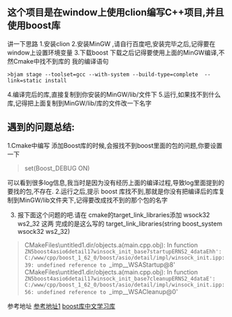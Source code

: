 这个项目是在window上使用clion编写C++项目,并且使用boost库
--

讲一下思路
1.安装clion
2.安装MinGW ,请自行百度吧,安装完毕之后,记得要在window上设置环境变量
3.下载boost 下载之后记得要使用上面的MinGW编译,不然Cmake中找不到库的
    我的编译语句
    
    >bjam stage --toolset=gcc --with-system --build-type=complete  --link=static install
4.编译完后的库,直接复制到你安装的MinGW/lib/文件下
5.运行,如果找不到什么库,记得把上面复制到MinGW/lib/库的文件改一下名字

遇到的问题总结:
--
1.Cmake中编写 添加Boost库的时候,会报找不到boost里面的包的问题,你要设置一下
   >set(Boost_DEBUG ON)
   
可以看到很多log信息,我当时是因为没有经历上面的编译过程,导致log里面提到的要找的包,不存在.
2.运行之后,提示 boost 库找不到,那就是你没有把编译后的库复制到MinGW/lib文件夹下,记得要改成找不到的那个包的名字

3. 报下面这个问题的吧.请在 cmake的target_link_libraries添加 wsock32 ws2_32 这两
    完成的是这么写的 target_link_libraries(string boost_system wsock32 ws2_32)  
>CMakeFiles\untitled1.dir/objects.a(main.cpp.obj): In function `ZN5boost4asio6detail17winsock_init_base7startupERNS2_4dataEhh':
 C:/www/cpp/boost_1_62_0/boost/asio/detail/impl/winsock_init.ipp:39: undefined reference to `_imp__WSAStartup@8'
 CMakeFiles\untitled1.dir/objects.a(main.cpp.obj): In function `ZN5boost4asio6detail17winsock_init_base7cleanupERNS2_4dataE':
 C:/www/cpp/boost_1_62_0/boost/asio/detail/impl/winsock_init.ipp:56: undefined reference to `_imp__WSACleanup@0'



参考地址 [参考地址1](https://segmentfault.com/q/1010000007420187?sort=created)
[boost库中文学习库](http://zh.highscore.de/cpp/boost/)